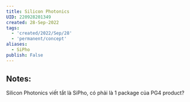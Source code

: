 ```yaml
---
title: Silicon Photonics
UID: 220928201349
created: 28-Sep-2022
tags:
  - 'created/2022/Sep/28'
  - 'permanent/concept'
aliases:
  - SiPho
publish: False
---
```

## Notes:
Silicon Photonics viết tắt là SiPho, có phải là 1 package của PG4 product?



